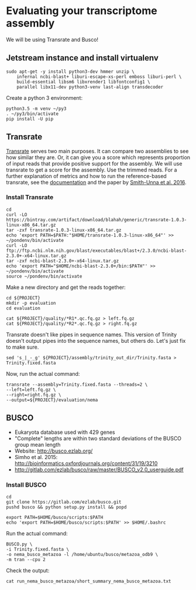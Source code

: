 # Evaluating your transcriptome assembly

We will be using Transrate and Busco!

## Jetstream instance and install virtualenv

```
sudo apt-get -y install python3-dev hmmer unzip \
    infernal ncbi-blast+ liburi-escape-xs-perl emboss liburi-perl \
    build-essential libsm6 libxrender1 libfontconfig1 \
    parallel libx11-dev python3-venv last-align transdecoder
```

Create a python 3 environment:

```
python3.5 -m venv ~/py3
. ~/py3/bin/activate
pip install -U pip
```

## Transrate

[Transrate](http://hibberdlab.com/transrate/getting_started.html) serves two main purposes. It can compare two assemblies to see how similar they are. Or, it can give you a score which represents proportion of input reads that provide positive support for the assembly. We will use transrate to get a score for the assembly. Use the trimmed reads. For a further explanation of metrics and how to run the reference-based transrate, see the [documentation](http://hibberdlab.com/transrate/metrics.html) and the paper by [Smith-Unna et al. 2016](http://genome.cshlp.org/content/early/2016/06/01/gr.196469.115). 

### Install Transrate

```
cd
curl -LO https://bintray.com/artifact/download/blahah/generic/transrate-1.0.3-linux-x86_64.tar.gz
tar -zxf transrate-1.0.3-linux-x86_64.tar.gz 
echo 'export PATH=$PATH:"$HOME/transrate-1.0.3-linux-x86_64"' >> ~/pondenv/bin/activate
curl -LO ftp://ftp.ncbi.nlm.nih.gov/blast/executables/blast+/2.3.0/ncbi-blast-2.3.0+-x64-linux.tar.gz
tar -zxf ncbi-blast-2.3.0+-x64-linux.tar.gz
echo 'export PATH="$HOME/ncbi-blast-2.3.0+/bin:$PATH"' >> ~/pondenv/bin/activate
source ~/pondenv/bin/activate
```

Make a new directory and get the reads together:

```
cd ${PROJECT}
mkdir -p evaluation
cd evaluation

cat ${PROJECT}/quality/*R1*.qc.fq.gz > left.fq.gz
cat ${PROJECT}/quality/*R2*.qc.fq.gz > right.fq.gz
```

Transrate doesn't like pipes in sequence names. This version of Trinity doesn't output pipes into the sequence names, but others do. Let's just fix to make sure.

```
sed 's_|_-_g' ${PROJECT}/assembly/trinity_out_dir/Trinity.fasta > Trinity.fixed.fasta
```

Now, run the actual command:

```
transrate --assembly=Trinity.fixed.fasta --threads=2 \
--left=left.fq.gz \
--right=right.fq.gz \
--output=${PROJECT}/evaluation/nema
```

## BUSCO

* Eukaryota database used with 429 genes
* "Complete" lengths are within two standard deviations of the BUSCO group mean length
* Website: http://busco.ezlab.org/
* Simho et al. 2015: http://bioinformatics.oxfordjournals.org/content/31/19/3210
* http://gitlab.com/ezlab/busco/raw/master/BUSCO_v2.0_userguide.pdf

### Install BUSCO

```
cd
git clone https://gitlab.com/ezlab/busco.git
pushd busco && python setup.py install && popd

export PATH=$HOME/busco/scripts:$PATH
echo 'export PATH=$HOME/busco/scripts:$PATH' >> $HOME/.bashrc
```

Run the actual command:

```
BUSCO.py \
-i Trinity.fixed.fasta \
-o nema_busco_metazoa -l /home/ubuntu/busco/metazoa_odb9 \
-m tran --cpu 2
```

Check the output:

```
cat run_nema_busco_metazoa/short_summary_nema_busco_metazoa.txt
```

